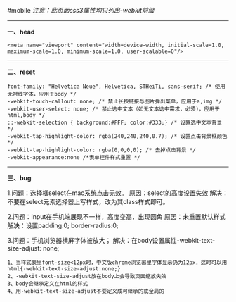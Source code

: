 #mobile
*注意：此页面css3属性均只列出-webkit前缀*

***
**一、head**

    <meta name="viewport" content="width=device-width, initial-scale=1.0, maximum-scale=1.0, minimum-scale=1.0, user-scalable=0"/>

***
**二、reset**

    font-family: "Helvetica Neue", Helvetica, STHeiTi, sans-serif; /* 使用无衬线字体，应用于body */
    -webkit-touch-callout: none; /* 禁止长按链接与图片弹出菜单，应用于a,img */
    -webkit-user-select: none; /* 禁止选中文本（如无文本选中需求，必须)，应用于html,body */
    ::-webkit-selection { background:#FFF; color:#333;} /* 设置选中文本背景 */
    -webkit-tap-highlight-color: rgba(240,240,240,0.7); /* 设置点击背景框颜色 */
    -webkit-tap-highlight-color: rgba(0,0,0,0); /* 去掉点击背景 */
    -webkit-appearance:none /*表单控件样式重置 */

***
**三、bug**

1.问题：选择框select在mac系统点击无效。
原因：select的高度设置失效
解决：不要在select元素选择器上写样式，改为其class样式即可。

2.问题：input在手机端展现不一样，高度变高，出现圆角
原因：未重置默认样式
解决：设置padding:0; border-radius:0;

3.问题：手机浏览器横屏字体被放大；
解决：在body设置属性-webkit-text-size-adjust: none;

    1、当样式表里font-size<12px时，中文版chrome浏览器里字体显示仍为12px，这时可以用  html{-webkit-text-size-adjust:none;}
    2、-webkit-text-size-adjust放在body上会导致页面缩放失效
    3、body会继承定义在html的样式
    4、用-webkit-text-size-adjust不要定义成可继承的或全局的
